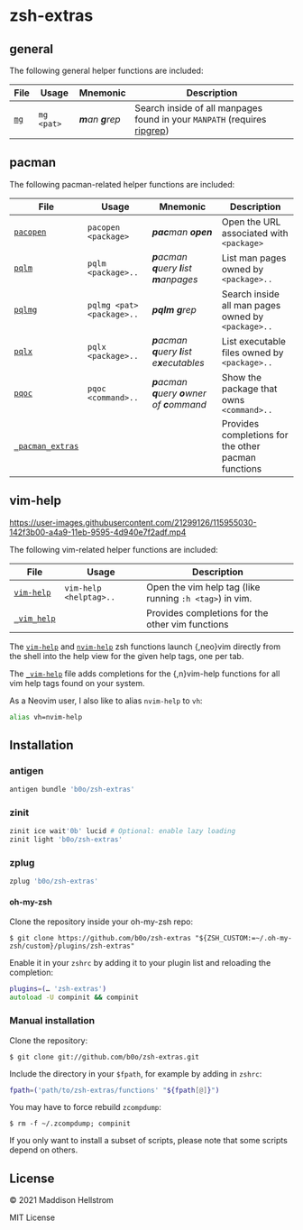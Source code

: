 # zsh-extras

## general

The following general helper functions are included:

| File                  | Usage      | Mnemonic           | Description                                                                                                       |
| --------------------- | ---------- | ------------------ | ----------------------------------------------------------------------------------------------------------------- |
| [`mg`](/functions/mg) | `mg <pat>` | _**m**an **g**rep_ | Search inside of all manpages found in your `MANPATH` (requires [ripgrep](https://github.com/BurntSushi/ripgrep)) |

## pacman

The following pacman-related helper functions are included:

| File                                          | Usage                     | Mnemonic                                        | Description                                         |
| --------------------------------------------- | ------------------------- | ----------------------------------------------- | --------------------------------------------------- |
| [`pacopen`](/functions/pacopen)               | `pacopen <package>`       | _**pac**man **open**_                           | Open the URL associated with `<package>`            |
| [`pqlm`](/functions/pqlm)                     | `pqlm <package>..`        | _**p**acman **q**uery **l**ist **m**anpages_    | List man pages owned by `<package>..`               |
| [`pqlmg`](/functions/pqlmg)                   | `pqlmg <pat> <package>..` | _**pqlm** **g**rep_                             | Search inside all man pages owned by `<package>..`  |
| [`pqlx`](/functions/pqlx)                     | `pqlx <package>..`        | _**p**acman **q**uery **l**ist e**x**ecutables_ | List executable files owned by `<package>..`        |
| [`pqoc`](/functions/pqoc)                     | `pqoc <command>..`        | _**p**acman **q**uery **o**wner of **c**ommand_ | Show the package that owns `<command>..`            |
| [`_pacman_extras`](/functions/_pacman_extras) |                           |                                                 | Provides completions for the other pacman functions |

## vim-help

https://user-images.githubusercontent.com/21299126/115955030-142f3b00-a4a9-11eb-9595-4d940e7f2adf.mp4

The following vim-related helper functions are included:

| File                                | Usage                  | Description                                             |
| ----------------------------------- | ---------------------- | ------------------------------------------------------- |
| [`vim-help`](/functions/vim-help)   | `vim-help <helptag>..` | Open the vim help tag (like running `:h <tag>`) in vim. |
| [`_vim_help`](/functions/_vim_help) |                        | Provides completions for the other vim functions        |

The [`vim-help`](/functions/vim-help) and [`nvim-help`](/functions/nvim-help)
zsh functions launch {,neo}vim directly from the shell into the help view for
the given help tags, one per tab.

The [`_vim-help`](/functions/_vim-help) file adds completions for the
{,n}vim-help functions for all vim help tags found on your system.

As a Neovim user, I also like to alias `nvim-help` to `vh`:

```zsh
alias vh=nvim-help
```

## Installation

### antigen

```zsh
antigen bundle 'b0o/zsh-extras'
```

### zinit

```zsh
zinit ice wait'0b' lucid # Optional: enable lazy loading
zinit light 'b0o/zsh-extras'
```

### zplug

```zsh
zplug 'b0o/zsh-extras'
```

#### oh-my-zsh

Clone the repository inside your oh-my-zsh repo:

```
$ git clone https://github.com/b0o/zsh-extras "${ZSH_CUSTOM:=~/.oh-my-zsh/custom}/plugins/zsh-extras"
```

Enable it in your `zshrc` by adding it to your plugin list and reloading the completion:

```zsh
plugins=(… 'zsh-extras')
autoload -U compinit && compinit
```

### Manual installation

Clone the repository:

```
$ git clone git://github.com/b0o/zsh-extras.git
```

Include the directory in your `$fpath`, for example by adding in `zshrc`:

```zsh
fpath=('path/to/zsh-extras/functions' "${fpath[@]}")
```

You may have to force rebuild `zcompdump`:

```
$ rm -f ~/.zcompdump; compinit
```

If you only want to install a subset of scripts, please note that some scripts
depend on others.

## License

&copy; 2021 Maddison Hellstrom

MIT License
